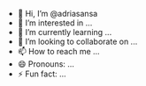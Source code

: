 - 👋 Hi, I’m @adriasansa
- 👀 I’m interested in ...
- 🌱 I’m currently learning ...
- 💞️ I’m looking to collaborate on ...
- 📫 How to reach me ...
- 😄 Pronouns: ...
- ⚡ Fun fact: ...

<!---
adriasansa/adriasansa is a ✨ special ✨ repository because its `README.md` (this file) appears on your GitHub profile.
You can click the Preview link to take a look at your changes.
--->
